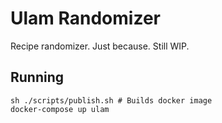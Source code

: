 # Ulam Randomizer

Recipe randomizer. Just because. Still WIP.

## Running

```
sh ./scripts/publish.sh # Builds docker image
docker-compose up ulam
```